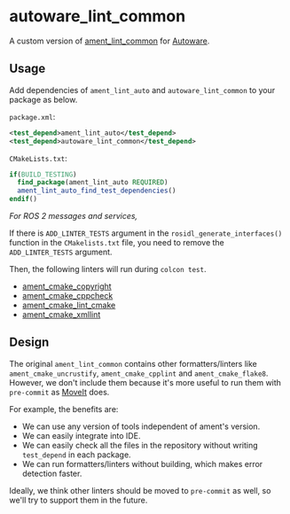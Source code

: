 # autoware_lint_common

A custom version of [ament_lint_common](https://github.com/ament/ament_lint/tree/master/ament_lint_common) for [Autoware](https://www.autoware.org/).

## Usage

Add dependencies of `ament_lint_auto` and `autoware_lint_common` to your package as below.

`package.xml`:

```xml
<test_depend>ament_lint_auto</test_depend>
<test_depend>autoware_lint_common</test_depend>
```

`CMakeLists.txt`:

```cmake
if(BUILD_TESTING)
  find_package(ament_lint_auto REQUIRED)
  ament_lint_auto_find_test_dependencies()
endif()
```

*For ROS 2 messages and services,*

If there is `ADD_LINTER_TESTS` argument in the `rosidl_generate_interfaces()` function in the `CMakelists.txt` file, you need to remove the `ADD_LINTER_TESTS` argument.

Then, the following linters will run during `colcon test`.

- [ament_cmake_copyright](https://github.com/ament/ament_lint/blob/master/ament_cmake_copyright/doc/index.rst)
- [ament_cmake_cppcheck](https://github.com/ament/ament_lint/blob/master/ament_cmake_cppcheck/doc/index.rst)
- [ament_cmake_lint_cmake](https://github.com/ament/ament_lint/blob/master/ament_cmake_lint_cmake/doc/index.rst)
- [ament_cmake_xmllint](https://github.com/ament/ament_lint/blob/master/ament_cmake_xmllint/doc/index.rst)

## Design

The original `ament_lint_common` contains other formatters/linters like `ament_cmake_uncrustify`, `ament_cmake_cpplint` and `ament_cmake_flake8`.
However, we don't include them because it's more useful to run them with `pre-commit` as [MoveIt](https://github.com/ros-planning/moveit2) does.

For example, the benefits are:

- We can use any version of tools independent of ament's version.
- We can easily integrate into IDE.
- We can easily check all the files in the repository without writing `test_depend` in each package.
- We can run formatters/linters without building, which makes error detection faster.

Ideally, we think other linters should be moved to `pre-commit` as well, so we'll try to support them in the future.

